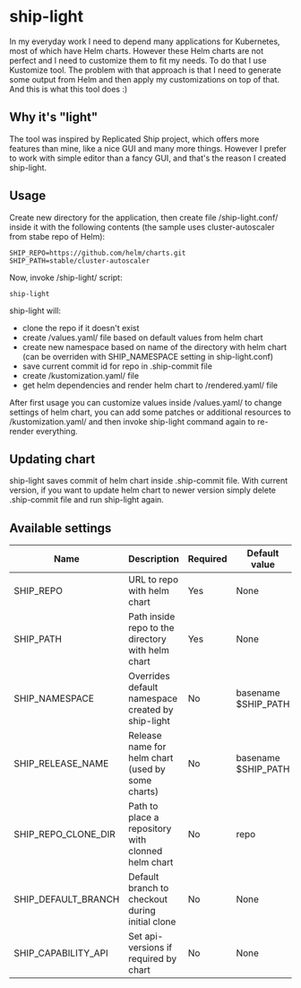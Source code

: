 # ship-light

In my everyday work I need to depend many applications for Kubernetes, most of which have Helm charts.
However these Helm charts are not perfect and I need to customize them to fit my needs. To do that I use Kustomize tool.
The problem with that approach is that I need to generate some output from Helm and then apply my customizations on top of that.
And this is what this tool does :)

## Why it's "light"

The tool was inspired by Replicated Ship project, which offers more features than mine, like a nice GUI and many more things.
However I prefer to work with simple editor than a fancy GUI, and that's the reason I created ship-light.

## Usage

Create new directory for the application, then create file /ship-light.conf/ inside it with the following contents (the sample uses cluster-autoscaler from stabe repo of Helm):

```
SHIP_REPO=https://github.com/helm/charts.git
SHIP_PATH=stable/cluster-autoscaler
```

Now, invoke /ship-light/ script:

```
ship-light
```

ship-light will:
- clone the repo if it doesn't exist
- create /values.yaml/ file based on default values from helm chart
- create new namespace based on name of the directory with helm chart (can be overriden with SHIP_NAMESPACE setting in ship-light.conf)
- save current commit id for repo in .ship-commit file
- create /kustomization.yaml/ file
- get helm dependencies and render helm chart to /rendered.yaml/ file

After first usage you can customize values inside /values.yaml/ to change settings of helm chart, you can add some patches or additional resources to /kustomization.yaml/ and then invoke ship-light command again to re-render everything.

## Updating chart

ship-light saves commit of helm chart inside .ship-commit file. With current version, if you want to update helm chart to newer version simply delete .ship-commit file and run ship-light again.

## Available settings

|Name|Description|Required|Default value|
|---|---|---|---|
|SHIP_REPO|URL to repo with helm chart|Yes|None|
|SHIP_PATH|Path inside repo to the directory with helm chart|Yes|None|
|SHIP_NAMESPACE|Overrides default namespace created by ship-light|No|basename $SHIP_PATH|
|SHIP_RELEASE_NAME|Release name for helm chart (used by some charts)|No|basename $SHIP_PATH|
|SHIP_REPO_CLONE_DIR|Path to place a repository with clonned helm chart|No|repo|
|SHIP_DEFAULT_BRANCH|Default branch to checkout during initial clone|No|None|
|SHIP_CAPABILITY_API|Set api-versions if required by chart|No|None|
